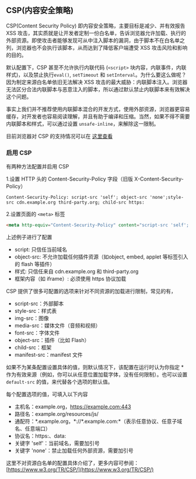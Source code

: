 ## CSP(内容安全策略)

CSP(Content Security Policy) 即内容安全策略，主要目标是减少、并有效报告 XSS 攻击，其实质就是让开发者定制一份白名单，告诉浏览器允许加载、执行的外部资源。即使攻击者能够发现可从中注入脚本的漏洞，由于脚本不在白名单之列，浏览器也不会执行该脚本，从而达到了降低客户端遭受 XSS 攻击风险和影响的目的。

默认配置下，CSP 甚至不允许执行内联代码 (`<script>` 块内容，内联事件，内联样式)，以及禁止执行`eval()`, `setTimeout` 和 `setInterval`。为什么要这么做呢？因为制定来源白名单依旧无法解决 XSS 攻击的最大威胁：内联脚本注入。浏览器无法区分合法内联脚本与恶意注入的脚本，所以通过默认禁止内联脚本来有效解决这个问题。

事实上我们并不推荐使用内联脚本混合的开发方式，使用外部资源，浏览器更容易缓存，对开发者也容易阅读理解，并且有助于编译和压缩。当然，如果不得不需要内联脚本和样式，可以通过设置 `unsafe-inline`，来解除这一限制。

目前浏览器对 CSP 的支持情况可以在 [这里查看](http://caniuse.com/#search=CSP)

### 启用 CSP

有两种方法配置并启用 CSP

1.设置 HTTP 头的 Content-Security-Policy 字段（旧版 X-Content-Security-Policy）

```http
Content-Security-Policy: script-src 'self'; object-src 'none';style-src cdn.example.org third-party.org; child-src https:
```

2.设置页面的 `<meta>` 标签

```html
<meta http-equiv="Content-Security-Policy" content="script-src 'self'; object-src 'none'; style-src cdn.example.org third-party.org; child-src https:">
```

上述例子进行了配置

- script: 只信任当前域名
- object-src: 不允许加载任何插件资源（如object, embed, applet 等标签引入的 flash 等插件）
- 样式: 只信任来自 cdn.example.org 和 third-party.org
- 框架内容（如 iframe）: 必须使用 https 协议加载

CSP 提供了很多可配置的选项来针对不同资源的加载进行限制，常见的有，

- script-src：外部脚本
- style-src：样式表
- img-src：图像
- media-src：媒体文件（音频和视频）
- font-src：字体文件
- object-src：插件（比如 Flash）
- child-src：框架
- manifest-src：manifest 文件


如果不为某条配置设置具体的值，则默认情况下，该配置在运行时认为你指定 * 作为有效来源（例如，你可以从任意位置加载字体，没有任何限制）。也可以设置 `default-src` 的值，来代替各个选项的默认值。

每个配置选项的值，可填入以下内容

- 主机名：example.org，https://example.com:443
- 路径名：example.org/resources/js/
- 通配符：\*.example.org，\*://\*.example.com:\*（表示任意协议、任意子域名、任意端口）
- 协议名：https:、data:
- 关键字 'self'：当前域名，需要加引号
- 关键字 'none'：禁止加载任何外部资源，需要加引号

这里不对资源白名单的配置具体介绍了，更多内容可参阅：[https://www.w3.org/TR/CSP/](https://www.w3.org/TR/CSP/)